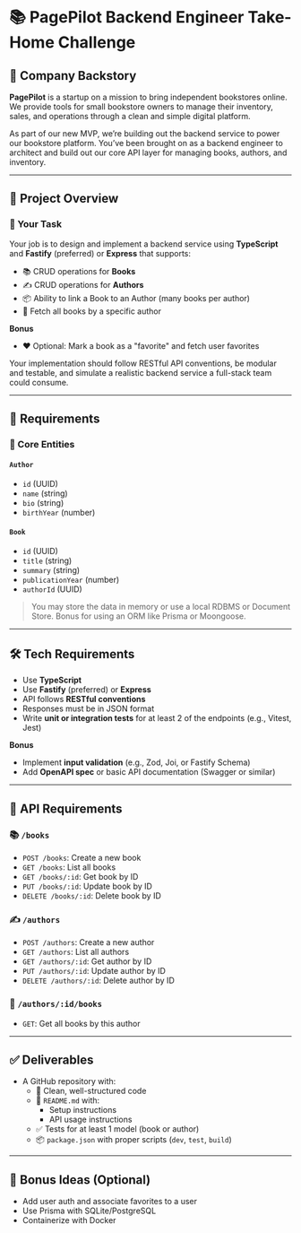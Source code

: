 # 📚 PagePilot Backend Engineer Take-Home Challenge

## 🏢 Company Backstory

**PagePilot** is a startup on a mission to bring independent bookstores online. We provide tools for small bookstore owners to manage their inventory, sales, and operations through a clean and simple digital platform.

As part of our new MVP, we’re building out the backend service to power our bookstore platform. You’ve been brought on as a backend engineer to architect and build out our core API layer for managing books, authors, and inventory.

---

## 🧪 Project Overview

### 🎯 Your Task

Your job is to design and implement a backend service using **TypeScript** and **Fastify** (preferred) or **Express** that supports:

- 📚 CRUD operations for **Books**
- ✍️ CRUD operations for **Authors**
- 📦 Ability to link a Book to an Author (many books per author)
- 🔎 Fetch all books by a specific author

**Bonus**
- ❤️ Optional: Mark a book as a "favorite" and fetch user favorites

Your implementation should follow RESTful API conventions, be modular and testable, and simulate a realistic backend service a full-stack team could consume.

---

## 📐 Requirements

### 🧱 Core Entities

#### `Author`
- `id` (UUID)
- `name` (string)
- `bio` (string)
- `birthYear` (number)

#### `Book`
- `id` (UUID)
- `title` (string)
- `summary` (string)
- `publicationYear` (number)
- `authorId` (UUID)

> You may store the data in memory or use a local RDBMS or Document Store. Bonus for using an ORM like Prisma or Moongoose.

---

## 🛠️ Tech Requirements

- Use **TypeScript**
- Use **Fastify** (preferred) or **Express**
- API follows **RESTful conventions**
- Responses must be in JSON format
- Write **unit or integration tests** for at least 2 of the endpoints (e.g., Vitest, Jest)

**Bonus**
- Implement **input validation** (e.g., Zod, Joi, or Fastify Schema)
- Add **OpenAPI spec** or basic API documentation (Swagger or similar)

---

## 🔌 API Requirements

### 📚 `/books`
- `POST /books`: Create a new book
- `GET /books`: List all books
- `GET /books/:id`: Get book by ID
- `PUT /books/:id`: Update book by ID
- `DELETE /books/:id`: Delete book by ID

### ✍️ `/authors`
- `POST /authors`: Create a new author
- `GET /authors`: List all authors
- `GET /authors/:id`: Get author by ID
- `PUT /authors/:id`: Update author by ID
- `DELETE /authors/:id`: Delete author by ID

### 🔎 `/authors/:id/books`
- `GET`: Get all books by this author

---

## ✅ Deliverables

- A GitHub repository with:
  - 📁 Clean, well-structured code
  - 📄 `README.md` with:
    - Setup instructions
    - API usage instructions
  - ✅ Tests for at least 1 model (book or author)
  - 📦 `package.json` with proper scripts (`dev`, `test`, `build`)

---

## 🏁 Bonus Ideas (Optional)

- Add user auth and associate favorites to a user
- Use Prisma with SQLite/PostgreSQL
- Containerize with Docker
